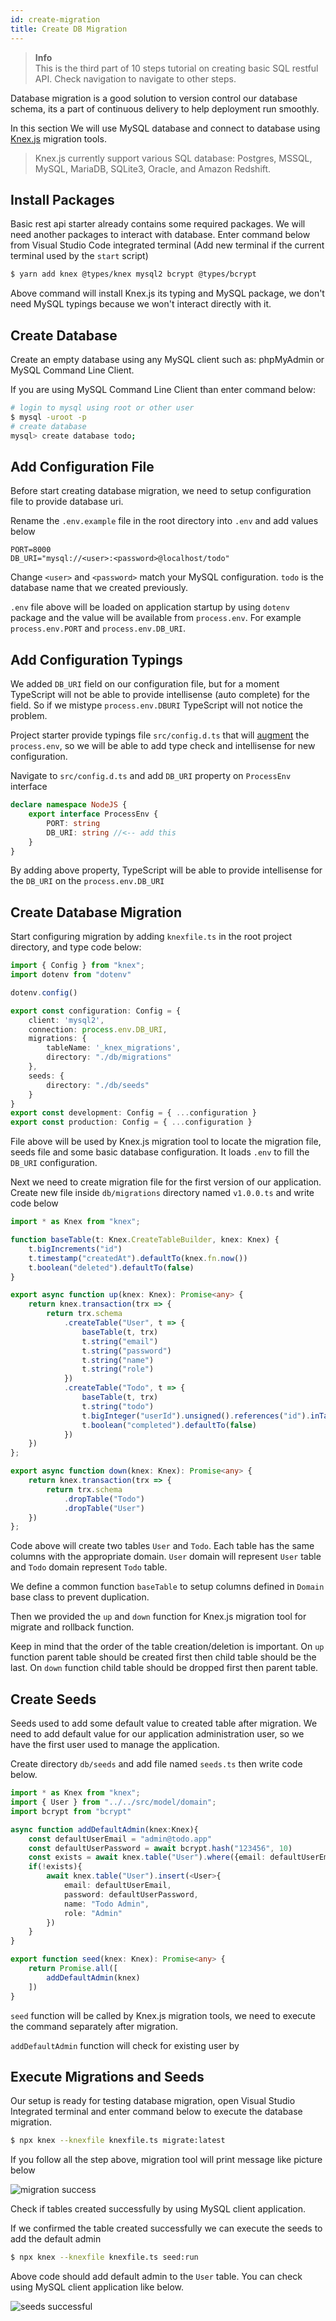 ```yaml
---
id: create-migration
title: Create DB Migration
---
```


> **Info**  
> This is the third part of 10 steps tutorial on creating basic SQL restful API. Check navigation to navigate to other steps.

Database migration is a good solution to version control our database schema, its a part of continuous delivery to help deployment run smoothly. 

In this section We will use MySQL database and connect to database using [Knex.js](https://knexjs.org/) migration tools.

> Knex.js currently support various SQL database: Postgres, MSSQL, MySQL, MariaDB, SQLite3, Oracle, and Amazon Redshift.

## Install Packages
Basic rest api starter already contains some required packages. We will need another packages to interact with database. Enter command below from Visual Studio Code integrated terminal (Add new terminal if the current terminal used by the `start` script)

```bash
$ yarn add knex @types/knex mysql2 bcrypt @types/bcrypt
```

Above command will install Knex.js its typing and MySQL package, we don't need MySQL typings because we won't interact directly with it.


## Create Database
Create an empty database using any MySQL client such as: phpMyAdmin or MySQL Command Line Client.

If you are using MySQL Command Line Client than enter command below:

```bash
# login to mysql using root or other user
$ mysql -uroot -p
# create database 
mysql> create database todo;
```

## Add Configuration File
Before start creating database migration, we need to setup configuration file to provide database uri. 

Rename the `.env.example` file in the root directory into `.env` and add values below

```env
PORT=8000
DB_URI="mysql://<user>:<password>@localhost/todo"
```

Change `<user>` and `<password>` match your MySQL configuration. `todo` is the database name that we created previously.

`.env` file above will be loaded on application startup by using `dotenv` package and the value will be available from `process.env`. For example `process.env.PORT` and `process.env.DB_URI`.

## Add Configuration Typings
We added `DB_URI` field on our configuration file, but for a moment TypeScript will not be able to provide intellisense (auto complete) for the field. So if we mistype `process.env.DBURI` TypeScript will not notice the problem.

Project starter provide typings file `src/config.d.ts` that will [augment](https://www.typescriptlang.org/docs/handbook/declaration-merging.html#module-augmentation) the `process.env`, so we will be able to add type check and intellisense for new configuration.

Navigate to `src/config.d.ts` and add `DB_URI` property on `ProcessEnv` interface

```typescript
declare namespace NodeJS {
    export interface ProcessEnv {
        PORT: string
        DB_URI: string //<-- add this
    }
}
```

By adding above property, TypeScript will be able to provide intellisense for the `DB_URI` on the `process.env.DB_URI`

## Create Database Migration
Start configuring migration by adding `knexfile.ts` in the root project directory, and type code below:

```typescript
import { Config } from "knex";
import dotenv from "dotenv"

dotenv.config()

export const configuration: Config = {
    client: 'mysql2',
    connection: process.env.DB_URI,
    migrations: {
        tableName: '_knex_migrations',
        directory: "./db/migrations"
    },
    seeds: {
        directory: "./db/seeds"
    }
}
export const development: Config = { ...configuration }
export const production: Config = { ...configuration }
```

File above will be used by Knex.js migration tool to locate the migration file, seeds file and some basic database configuration. It loads `.env` to fill the `DB_URI` configuration.

Next we need to create migration file for the first version of our application. Create new file inside `db/migrations` directory named `v1.0.0.ts` and write code below

```typescript
import * as Knex from "knex";

function baseTable(t: Knex.CreateTableBuilder, knex: Knex) {
    t.bigIncrements("id")
    t.timestamp("createdAt").defaultTo(knex.fn.now())
    t.boolean("deleted").defaultTo(false)
}

export async function up(knex: Knex): Promise<any> {
    return knex.transaction(trx => {
        return trx.schema
            .createTable("User", t => {
                baseTable(t, trx)
                t.string("email")
                t.string("password")
                t.string("name")
                t.string("role")
            })
            .createTable("Todo", t => {
                baseTable(t, trx)
                t.string("todo")
                t.bigInteger("userId").unsigned().references("id").inTable("User")
                t.boolean("completed").defaultTo(false)
            })
    })
};

export async function down(knex: Knex): Promise<any> {
    return knex.transaction(trx => {
        return trx.schema
            .dropTable("Todo")
            .dropTable("User")
    })
};
```

Code above will create two tables `User` and `Todo`. Each table has the same columns with the appropriate domain. `User` domain will represent `User` table and `Todo` domain represent `Todo` table.

We define a common function `baseTable` to setup columns defined in `Domain` base class to prevent duplication.

Then we provided the `up` and `down` function for Knex.js migration tool for migrate and rollback function.

Keep in mind that the order of the table creation/deletion is important. On `up` function parent table should be created first then child table should be the last. On `down` function child table should be dropped first then parent table.

## Create Seeds
Seeds used to add some default value to created table after migration. We need to add default value for our application administration user, so we have the first user used to manage the application.

Create directory `db/seeds` and add file named `seeds.ts` then write code below.

```typescript
import * as Knex from "knex";
import { User } from "../../src/model/domain";
import bcrypt from "bcrypt"

async function addDefaultAdmin(knex:Knex){
    const defaultUserEmail = "admin@todo.app"
    const defaultUserPassword = await bcrypt.hash("123456", 10)
    const exists = await knex.table("User").where({email: defaultUserEmail}).first()
    if(!exists){
        await knex.table("User").insert(<User>{
            email: defaultUserEmail,
            password: defaultUserPassword,
            name: "Todo Admin",
            role: "Admin"
        })
    }
}

export function seed(knex: Knex): Promise<any> {
    return Promise.all([
        addDefaultAdmin(knex)
    ])
}
```

`seed` function will be called by Knex.js migration tools, we need to execute the command separately after migration.

`addDefaultAdmin` function will check for existing user by 

## Execute Migrations and Seeds
Our setup is ready for testing database migration, open Visual Studio Integrated terminal and enter command below to execute the database migration.

```bash
$ npx knex --knexfile knexfile.ts migrate:latest 
```

If you follow all the step above, migration tool will print message like picture below

![migration success](../../assets/tutorial/migration-successful.png)

Check if tables created successfully by using MySQL client application. 

If we confirmed the table created successfully we can execute the seeds to add the default admin

```bash
$ npx knex --knexfile knexfile.ts seed:run 
```

Above code should add default admin to the `User` table. You can check using MySQL client application like below.

![seeds successful](../../assets/tutorial/seeds-successful.png)
